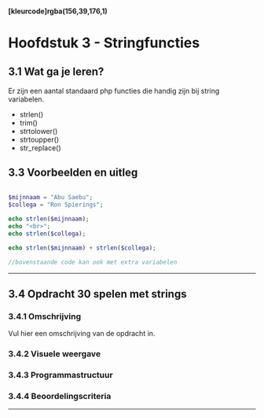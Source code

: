 #### [kleurcode]rgba(156,39,176,1)

# Hoofdstuk 3 - Stringfuncties

## 3.1 Wat ga je leren?
Er zijn een aantal standaard php functies die handig zijn bij string variabelen.
- strlen()
- trim()
- strtolower()
- strtoupper()
- str_replace()

## 3.3 Voorbeelden en uitleg

~~~php

$mijnnaam = "Abu Saebu";
$collega = "Ron Spierings";

echo strlen($mijnnaam);
echo "<br>";
echo strlen($collega);

echo strlen($mijnnaam) + strlen($collega);

//bovenstaande code kan ook met extra variabelen


~~~

---
## 3.4 Opdracht 30 spelen met strings

### 3.4.1 Omschrijving
Vul hier een omschrijving van de opdracht in.

### 3.4.2 Visuele weergave

### 3.4.3 Programmastructuur

### 3.4.4 Beoordelingscriteria

---